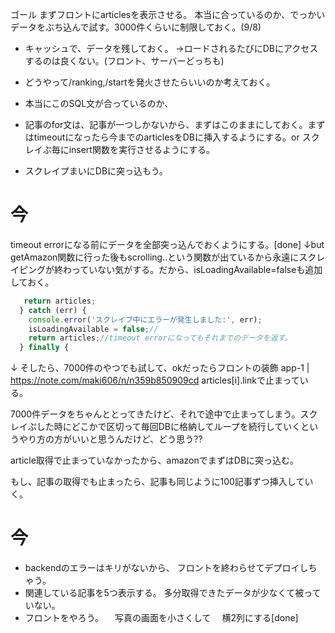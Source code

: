ゴール
まずフロントにarticlesを表示させる。
本当に合っているのか、でっかいデータをぶち込んで試す。3000件くらいに制限しておく。(9/8)


- キャッシュで、データを残しておく。
->ロードされるたびにDBにアクセスするのは良くない。(フロント、サーバーどっちも)

- どうやって/ranking,/startを発火させたらいいのか考えておく。

- 本当にこのSQL文が合っているのか、


- 記事のfor文は、記事が一つしかないから、まずはこのままにしておく。まずはtimeoutになったら今までのarticlesをDBに挿入するようにする。or スクレイぷ毎にinsert関数を実行させるようにする。
- スクレイプまいにDBに突っ込もう。

# 今
timeout errorになる前にデータを全部突っ込んでおくようにする。[done]
↓but
getAmazon関数に行った後もscrolling..という関数が出ているから永遠にスクレイピングが終わっていない気がする。だから、isLoadingAvailable=falseも追加しておく。
```javascript
   return articles;
  } catch (err) {
    console.error('スクレイプ中にエラーが発生しました:', err);
    isLoadingAvailable = false;//
    return articles;//timeout errorになってもそれまでのデータを返す。
  } finally {
```
↓
そしたら、7000件のやつでも試して、okだったらフロントの装飾
app-1  | https://note.com/maki606/n/n359b850909cd  articles[i].linkで止まっている。

7000件データをちゃんととってきたけど、それで途中で止まってしまう。スクレイぷした時にどこかで区切って毎回DBに格納してループを続行していくというやり方の方がいいと思うんだけど、どう思う??

article取得で止まっていなかったから、amazonでまずはDBに突っ込む。

もし、記事の取得でも止まったら、記事も同じように100記事ずつ挿入していく。

# 今
- backendのエラーはキリがないから、
フロントを終わらせてデプロイしちゃう。
- 関連している記事を5つ表示する。
多分取得できたデータが少なくて被っていない。
- フロントをやろう。
　写真の画面を小さくして
　横2列にする[done]